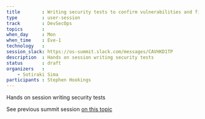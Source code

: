 ```yaml
---
title        : Writing security tests to confirm vulnerabilities and fixes
type         : user-session
track        : DevSecOps
topics       :
when_day     : Mon
when_time    : Eve-1
technology   :
session_slack: https://os-summit.slack.com/messages/CAVHKD1TP
description  : Hands on session writing security tests
status       : draft
organizers   :
    - Sotiraki Sima
participants : Stephen Hookings
---
```


Hands on session writing security tests

See previous summit session [on this topic](https://owaspsummit.org/Working-Sessions/DevSecOps/Writing-Security-Tests.html)
